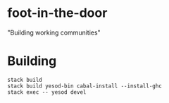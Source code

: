 # foot-in-the-door
"Building working communities"

# Building

````
stack build
stack build yesod-bin cabal-install --install-ghc
stack exec -- yesod devel
````
